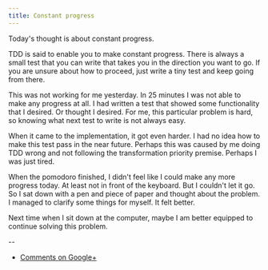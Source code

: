 ```yaml
---
title: Constant progress
---
```


Today's thought is about constant progress.

TDD is said to enable you to make constant progress. There is always a small
test that you can write that takes you in the direction you want to go. If you
are unsure about how to proceed, just write a tiny test and keep going from
there.

This was not working for me yesterday. In 25 minutes I was not able to make any
progress at all. I had written a test that showed some functionality that I
desired. Or thought I desired. For me, this particular problem is hard, so
knowing what next test to write is not always easy.

When it came to the implementation, it got even harder. I had no idea how to
make this test pass in the near future. Perhaps this was caused by me doing TDD
wrong and not following the transformation priority premise. Perhaps I was just
tired.

When the pomodoro finished, I didn't feel like I could make any more progress
today. At least not in front of the keyboard. But I couldn't let it go. So I
sat down with a pen and piece of paper and thought about the problem. I managed
to clarify some things for myself. It felt better.

Next time when I sit down at the computer, maybe I am better equipped to
continue solving this problem.

--

* [Comments on Google+](https://plus.google.com/u/0/112175093836850283531/posts/4mz8ybrGR5p)
